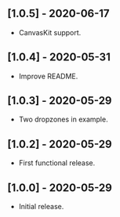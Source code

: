 ## [1.0.5] - 2020-06-17

* CanvasKit support.

## [1.0.4] - 2020-05-31

* Improve README.

## [1.0.3] - 2020-05-29

* Two dropzones in example.

## [1.0.2] - 2020-05-29

* First functional release.

## [1.0.0] - 2020-05-29

* Initial release.
